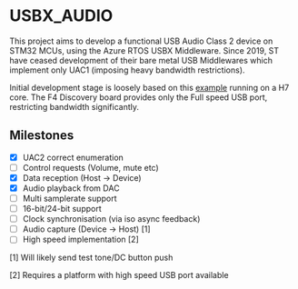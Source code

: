 # USBX_AUDIO

This project aims to develop a functional USB Audio Class 2 device on STM32 MCUs, using the Azure RTOS USBX Middleware. Since 2019, ST have ceased development of their bare metal USB Middlewares which implement only UAC1 (imposing heavy bandwidth restrictions).

Initial development stage is loosely based on this [example](https://github.com/STMicroelectronics/x-cube-azrtos-h7/tree/dev/usbx/Projects/STM32H743I-EVAL/Applications/USBX/Ux_Device_Audio) running on a H7 core. The F4 Discovery board provides only the Full speed USB port, restricting bandwidth significantly.

## Milestones

- [X] UAC2 correct enumeration
- [ ] Control requests (Volume, mute etc)
- [X] Data reception (Host -> Device)
- [X] Audio playback from DAC
- [ ] Multi samplerate support
- [ ] 16-bit/24-bit support
- [ ] Clock synchronisation (via iso async feedback)
- [ ] Audio capture (Device -> Host) [1]
- [ ] High speed implementation [2]

[1] Will likely send test tone/DC button push

[2] Requires a platform with high speed USB port available

